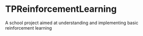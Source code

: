 # TPReinforcementLearning

A school project aimed at understanding and implementing basic reinforcement learning
